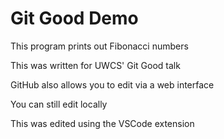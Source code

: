 # Git Good Demo

This program prints out Fibonacci numbers

This was written for UWCS' Git Good talk

GitHub also allows you to edit via a web interface

You can still edit locally

This was edited using the VSCode extension
